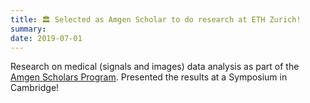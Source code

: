 ```yaml
---
title: 🏛️ Selected as Amgen Scholar to do research at ETH Zurich!
summary: 
date: 2019-07-01
---
```

Research on medical (signals and images) data analysis as part of the [Amgen Scholars Program](https://amgenscholars.com/). Presented the results at a Symposium in Cambridge!
